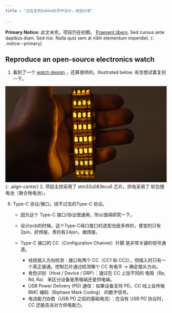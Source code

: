 ```yaml
---
title : "正在复刻Sahko的手环设计，经验分享"

---
```





**Primary Notice:** 此文未完，项目仍在初期。 [Praesent libero](#). Sed cursus ante dapibus diam. Sed nisi. Nulla quis sem at nibh elementum imperdiet.
{: .notice--primary}


## Reproduce an open-source electronics watch

1. 看到了一个 [watch design](https://www.youtube.com/watch?v=dBEupkQBFis) ，还算很帅的。Illustrated below. 有空想试着复刻一下。

![image-center](/assets/images/watch.png){: .align-center}
2. 项目主控采用了 stm32u083kcu6 芯片。供电采用了 软包锂电池（聚合物电池）。







6. Type-C 协议/接口。绕不过去的Type-C 协议。

    - 因为这个 Type-C 接口/协议很通用，所以值得研究一下。
    - 设计pcb的时候，这个Type-C母口接口的选型也挺多样的，便宜的只有2pin，好焊接，贵的有24pin，难焊接。
    - Type-C 接口的 CC（Configuration Channel）针脚 是非常关键的信号通道。
        
        - 线缆插入方向检测：接口有两个 CC（CC1 和 CC2），但插入时只有一个真正接通。控制芯片通过检测哪个 CC 有电平 → 确定插头方向。
        - 角色识别（Host / Device / DRP）：通过在 CC 上加不同的 电阻（Rp, Rd, Ra） 来区分设备是用电端还是供电端。
        - USB Power Delivery (PD) 通信：如果设备支持 PD，CC 线上会传输 BMC 编码（Biphase Mark Coding） 的数字信号。
        - 电流能力协商（USB PD 之前的基础电流）：在没有 USB PD 协议时，CC 还能告诉对方供电能力。
